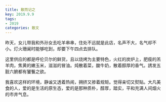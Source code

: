 ```yaml
---
title: 散而记之
key: 2019.9.9
tags: 
- 2019
categories: 散文
---
```


昨天，女儿带我和外孙女去吃羊串串，住处不远就是此店，名声不大，名气却不小。灯火珊阑时能够吃到，却要下午四点去排队。

这里供应的都是呼伦贝尔的鲜货，且以烧烤为主要特色，火红的炭炉上，肥瘦的羔羊肉，焦黄的嫩玉米，滋滋的冒油。炖散着菜，酸牛奶，散着醇厚的香气。誘发五脏六腑都有饕餮之欲。

我喜欢这样的环境，静谧又透着热闹，拥挤又掺着规矩。觉得亲切又熨贴。大凡美食的人，爱的是生活的原生态，爱的是那种质朴，醇厚，踏实，平和充满人间烟火的市井气息。

